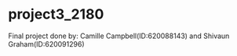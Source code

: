 # project3_2180
Final project done by: Camille Campbell(ID:620088143) and Shivaun Graham(ID:620091296)
